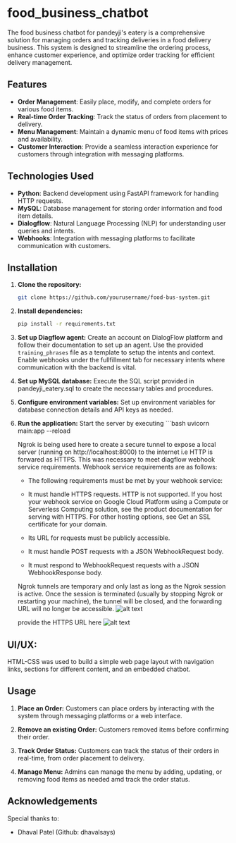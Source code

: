 # food_business_chatbot

The food business chatbot for pandeyji's eatery is a comprehensive solution for managing orders and tracking deliveries in a food delivery business. This system is designed to streamline the ordering process, enhance customer experience, and optimize order tracking for efficient delivery management.

## Features

- **Order Management**: Easily place, modify, and complete orders for various food items.
- **Real-time Order Tracking**: Track the status of orders from placement to delivery.
- **Menu Management**: Maintain a dynamic menu of food items with prices and availability.
- **Customer Interaction**: Provide a seamless interaction experience for customers through integration with messaging platforms.

## Technologies Used

- **Python**: Backend development using FastAPI framework for handling HTTP requests.
- **MySQL**: Database management for storing order information and food item details.
- **Dialogflow**: Natural Language Processing (NLP) for understanding user queries and intents.
- **Webhooks**: Integration with messaging platforms to facilitate communication with customers.

## Installation

1. **Clone the repository:**

   ```bash
   git clone https://github.com/yourusername/food-bus-system.git

2. **Install dependencies:**
    ```bash
    pip install -r requirements.txt

3. **Set up Diagflow agent:**
    Create an account on DialogFlow platform and follow  their documentation to set up an agent. Use the provided `training_phrases` file as a template to setup the intents and context. Enable webhooks under the fullfillment tab for necessary intents where communication with the backend is vital.

4. **Set up MySQL database:**
    Execute the SQL script provided in pandeyji_eatery.sql to create the necessary tables and procedures.

5. **Configure environment variables:**
    Set up environment variables for database connection details and API keys as needed.
    
6. **Run the application:**
    Start the server by executing 
        ```bash
        uvicorn main:app --reload
    
    Ngrok is being used here to create a secure tunnel to expose a local server (running on http://localhost:8000) to the internet i.e HTTP is forwared as HTTPS. This was necessary to meet diagflow webhook service requirements.
    Webhook service requirements are as follows:
    - The following requirements must be met by your webhook service:

    - It must handle HTTPS requests. HTTP is not supported. If you host your webhook service on Google Cloud Platform using a Compute or Serverless Computing solution, see the product documentation for serving with HTTPS. For other hosting options, see Get an SSL certificate for your domain.
    - Its URL for requests must be publicly accessible.
    - It must handle POST requests with a JSON WebhookRequest body.
    - It must respond to WebhookRequest requests with a JSON WebhookResponse body. 

    Ngrok tunnels are temporary and only last as long as the Ngrok session is active. Once the session is terminated (usually by stopping Ngrok or restarting your machine), the tunnel will be closed, and the forwarding URL will no longer be accessible.
    ![alt text](image-1.png)

    provide the HTTPS URL here
    ![alt text](image.png)

## UI/UX:
HTML-CSS was used to build a simple web page layout with navigation links, sections for different content, and an embedded chatbot.

## Usage

1. **Place an Order:** Customers can place orders by interacting with the system through messaging platforms or a web  interface.

2. **Remove an  existing Order:** Customers removed items before confirming their order.

3. **Track Order Status:** Customers can track the status of their orders in real-time, from order placement to delivery.

4. **Manage Menu:** Admins can manage the menu by adding, updating, or removing food items as needed amd track the order status.


## Acknowledgements
Special thanks to:

- Dhaval Patel (Github: dhavalsays)
